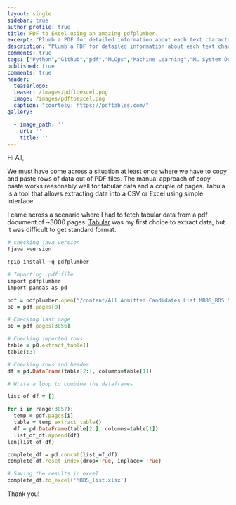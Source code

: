 ```yaml
---
layout: single
sidebar: true
author_profile: true
title: PDF to Excel using an amazing pdfplumber.
excerpt: "Plumb a PDF for detailed information about each text character, rectangle, and line."
description: "Plumb a PDF for detailed information about each text character, rectangle, and line. Works best on machine-generated, rather than scanned, PDFs."
comments: true
tags: ["Python","Github","pdf","MLOps","Machine Learning","ML System Design"]
published: true
comments: true
header:
  teaserlogo:
  teaser: /images/pdftoexcel.png
  image: /images/pdftoexcel.png
  caption: "courtesy: https://pdftables.com/"
gallery:

  - image_path: ''
    url: ''
    title: ''
---
```

Hi All,

We must have come across a situation at least once where we have to copy and paste rows of data out of PDF files. The manual approach of copy-paste works reasonably well for tabular data and a couple of pages. Tabula is a tool that allows extracting data into a CSV or Excel using simple interface. 

I came across a scenario where I had to fetch tabular data from a pdf document of ~3000 pages. [Tabular](https://tabula.technology/) was my first choice to extract data, but it was difficult to get standard format. 

```ruby
# checking java version
!java -version

!pip install -q pdfplumber

# Importing .pdf file
import pdfplumber
import pandas as pd

pdf = pdfplumber.open("/content/All Admitted Candidates List MBBS_BDS & BSC NURSIN.pdf")
p0 = pdf.pages[0]

# Checking last page
p0 = pdf.pages[3056]

# Checking imported rows
table = p0.extract_table()
table[:3]

# Checking rows and header
df = pd.DataFrame(table[2:], columns=table[1])

# Write a loop to combine the dataframes

list_of_df = []

for i in range(3057):
  temp = pdf.pages[i]
  table = temp.extract_table()
  df = pd.DataFrame(table[2:], columns=table[1])
  list_of_df.append(df)
len(list_of_df)

complete_df = pd.concat(list_of_df)
complete_df.reset_index(drop=True, inplace= True)

# Saving the results in excel
complete_df.to_excel('MBBS_list.xlsx')

```

Thank you!
